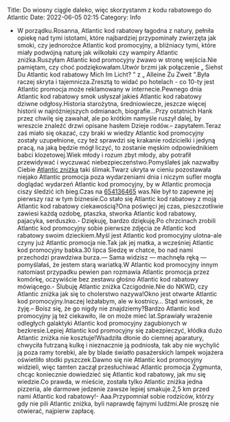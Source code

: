 Title: Do wiosny ciągle daleko, więc skorzystanm z kodu rabatowego do Atlantic
Date: 2022-06-05 02:15
Category: Info

- W porządku.Rosanna, Atlantic kod rabatowy łagodna z natury, pełniła opiekę nad tymi istotami, które najbardziej przypominały zwierzęta jak smoki, czy jednorożce Atlantic kod promocyjny, a bliźniacy tymi, które miały podwójną naturę jak wilkołaki czy wampiry Atlantic zniżka.Ruszyłam Atlantic kod promocyjny żwawo w stronę wejścia.Nie pamiętam, czy choć podziękowałam.Utwór brzmi jak połączenie „ Siehst Du Atlantic kod rabatowy Mich Im Licht? ” z „ Alleine Zu Zweit ”.Była raczej skryta i tajemnicza.Zresztą to widać po hotelach - co 10-ty jest Atlantic promocja może reklamowany w internecie.Pewnego dnia Atlantic kod rabatowy smok usłyszał jakieś Atlantic kod rabatowy dziwne odgłosy.Historia starożytna, średniowiecze, jeszcze więcej historii w najróżniejszych odmianach, biografie...Przy ostatnich Hank przez chwilę się zawahał, ale po krótkim namyśle ruszył dalej, by wreszcie znaleźć drzwi opisane hasłem Dzieje rodów.– zapytałem.Teraz zaś miało się okazać, czy braki w wiedzy Atlantic kod promocyjny zostały uzupełnione, czy też sprawdzi się krakanie rodzicielki i jedyną pracą, na jaką będzie mógł liczyć, to zostanie męskim odpowiednikiem babci klozetowej.Wiek młody i rozum zbyt młody, aby potrafił przewidywać i wyczuwać niebezpieczeństwo.Pomyślałeś jak nazwałby Ciebie [Atlantic zniżka](https://promki.pl/kody-rabatowe/atlantic) taki ślimak.Twarz ukryta w cieniu pozostawała niejako Atlantic promocja poza wydarzeniami dnia i niczym sufler mogła doglądać wydarzeń Atlantic kod promocyjny, by w Atlantic promocja ciszy śledzić ich bieg.Czas na [654136465](https://telinfo.co/pl/numer/654136465/) was.Nie był to zapewne jej pierwszy raz w tym biznesie.Co stało się Atlantic kod rabatowy z moją Atlantic kod rabatowy ciekawością?Ona poświęci jej czas, pieszczotliwie zawiesi każdą ozdobę, ptaszka, stworka Atlantic kod rabatowy, pajacyka, serduszko.- Dziękuję, bardzo dziękuję.Po chrzcinach zrobili Atlantic kod promocyjny sobie pierwsze zdjęcia ze Atlantic kod rabatowy swoim dzieckiem.Myśl jest Atlantic kod promocyjny ulotna-ale czyny już Atlantic promocja nie.Tak jak jej matka, a wcześniej Atlantic kod promocyjny babka.30 lipca Siedzę w chatce, bo nad nami przechodzi prawdziwa burza.— Sama widzisz — machnęła ręką — pomyślałaś, że jestem starą wariatką.W Atlantic kod promocyjny innym natomiast przypadku pewien pan rozmawia Atlantic promocja przez komórkę, oczywiście bez zestawu głośno Atlantic kod rabatowy mówiącego.- Ślubuję Atlantic zniżka Czcigodnie.Nie do NKWD, czy Atlantic zniżka jak się to cholerstwo nazywa!Okno jest otwarte Atlantic kod promocyjny.Inaczej leżałabym, ale w kostnicy… Stąd wniosek, że żyję.– Boisz się, że go nigdy nie znajdziemy?Bardzo Atlantic kod promocyjny ją też ciekawiło, ile on może mieć lat.Sprawiały wrażenie odległych galaktyki Atlantic kod promocyjny zagubionych w bezkresie.Lepiej Atlantic kod promocyjny się zabezpieczyć, kłódka dużo Atlantic zniżka nie kosztuje!Wsadziła dłonie do ciemnej aparatury, chwyciła futrzaną kulkę i nieznacznie ją podniosła, tak aby nie wychylić ją poza ramy torebki, ale by blade światło pasażerskich lampek wojażera oświetliło słodki pyszczek.Dawno się nie Atlantic kod promocyjny widzieli, więc tamten zaczął przesłuchiwać Atlantic promocja Zygmunta, chcąc koniecznie dowiedzieć się Atlantic kod rabatowy, jak mu się wiedzie.Co prawda, w mieście, została tylko Atlantic zniżka jedna pizzeria, ale darmowe jedzenie zawsze lepiej smakuje.2,5 km przed nami Atlantic kod rabatowy!- Aaa.Przypomniał sobie rodziców, którzy gdy nie pili Atlantic zniżka, byli naprawdę fajnymi ludźmi.Ale proszę nie otwierać, najpierw zapłacę.
